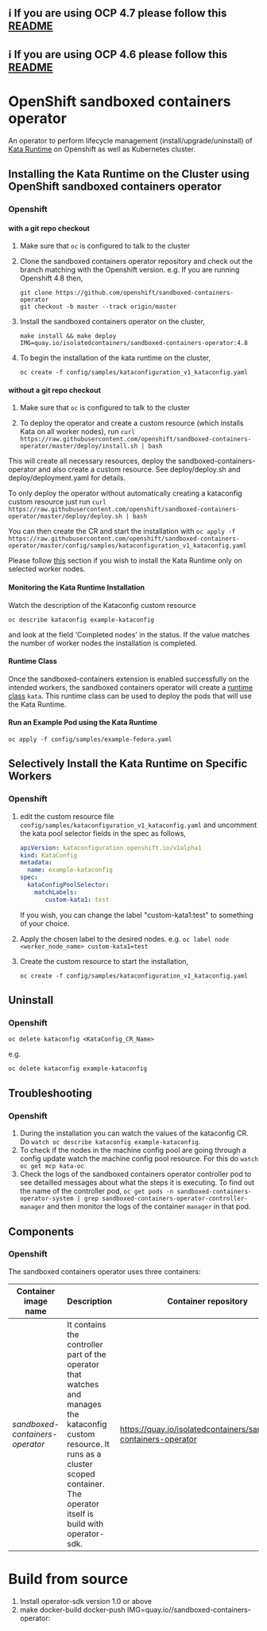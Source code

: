 ## :information_source: If you are using OCP 4.7 please follow this [README](https://github.com/openshift/sandboxed-containers-operator/blob/release-4.7/README.md)
## :information_source: If you are using OCP 4.6 please follow this [README](https://github.com/openshift/sandboxed-containers-operator/blob/release-4.6/README.md)

# OpenShift sandboxed containers operator

An operator to perform lifecycle management (install/upgrade/uninstall) of [Kata Runtime](https://katacontainers.io/) on Openshift as well as Kubernetes cluster.

## Installing the Kata Runtime on the Cluster using OpenShift sandboxed containers operator

### Openshift

#### with a git repo checkout
1. Make sure that `oc` is configured to talk to the cluster

2. Clone the sandboxed containers operator repository and check out the branch matching with the Openshift version. e.g. If you are running Openshift 4.8 then,


   ```
   git clone https://github.com/openshift/sandboxed-containers-operator 
   git checkout -b master --track origin/master
   ```
3. Install the sandboxed containers operator on the cluster,

   ```
   make install && make deploy IMG=quay.io/isolatedcontainers/sandboxed-containers-operator:4.8
   ```
4. To begin the installation of the kata runtime on the cluster,

   ```
   oc create -f config/samples/kataconfiguration_v1_kataconfig.yaml
   ```

#### without a git repo checkout
1. Make sure that `oc` is configured to talk to the cluster

2. To deploy the operator and create a custom resource (which installs Kata on all worker nodes), run
   ``` curl https://raw.githubusercontent.com/openshift/sandboxed-containers-operator/master/deploy/install.sh | bash ```

  This will create all necessary resources, deploy the sandboxed-containers-operator and also create a custom resource.
  See deploy/deploy.sh and deploy/deployment.yaml for details.

  To only deploy the operator without automatically creating a kataconfig custom resource just run
  ``` curl https://raw.githubusercontent.com/openshift/sandboxed-containers-operator/master/deploy/deploy.sh | bash ```

  You can then create the CR and start the installation with
  ``` oc apply -f https://raw.githubusercontent.com/openshift/sandboxed-containers-operator/master/config/samples/kataconfiguration_v1_kataconfig.yaml ```

   Please follow [this](#selectively-install-the-kata-runtime-on-specific-workers) section if you wish to install the Kata Runtime only on selected worker nodes.

#### Monitoring the Kata Runtime Installation
Watch the description of the Kataconfig custom resource
```
oc describe kataconfig example-kataconfig
```
and look at the field 'Completed nodes' in the status. If the value matches the number of worker nodes the installation is completed.

#### Runtime Class
Once the sandboxed-containers extension is enabled successfully on the intended workers, the sandboxed containers operator will create a [runtime class](https://kubernetes.io/docs/concepts/containers/runtime-class/) `kata`. This runtime class can be used to deploy the pods that will use the Kata Runtime.

#### Run an Example Pod using the Kata Runtime
```
oc apply -f config/samples/example-fedora.yaml
```  

## Selectively Install the Kata Runtime on Specific Workers

### Openshift

1. edit the custom resource file `config/samples/kataconfiguration_v1_kataconfig.yaml`
   and uncomment the kata pool selector fields in the spec as follows,

   ```yaml
   apiVersion: kataconfiguration.openshift.io/v1alpha1
   kind: KataConfig
   metadata:
     name: example-kataconfig
   spec:
     kataConfigPoolSelector:
       matchLabels:
          custom-kata1: test
   ```

   If you wish, you can change the label "custom-kata1:test" to something of your choice.

3. Apply the chosen label to the desired nodes. e.g. `oc label node <worker_node_name> custom-kata1=test`
4. Create the custom resource to start the installation,
   ```
   oc create -f config/samples/kataconfiguration_v1_kataconfig.yaml
   ```


## Uninstall

### Openshift
```
oc delete kataconfig <KataConfig_CR_Name>
```
e.g.
```
oc delete kataconfig example-kataconfig
```

## Troubleshooting

### Openshift
1. During the installation you can watch the values of the kataconfig CR. Do `watch oc describe kataconfig example-kataconfig`.
2. To check if the nodes in the machine config pool are going through a config update watch the machine config pool resource. For this do `watch oc get mcp kata-oc`
3. Check the logs of the sandboxed containers operator controller pod to see detailled messages about what the steps it is executing. To find out the name of the controller pod, `oc get pods -n sandboxed-containers-operator-system | grep sandboxed-containers-operator-controller-manager` and then monitor the logs of the container `manager` in that pod. 

## Components

### Openshift
The sandboxed containers operator uses three containers:

Container image name | Description | Container repository
---------------| ----------- | ----------
 _sandboxed-containers-operator_ |  It contains the controller part of the operator that watches and manages the kataconfig custom resource. It runs as a cluster scoped container. The operator itself is build with operator-sdk. | https://quay.io/isolatedcontainers/sandboxed-containers-operator

# Build from source

1. Install operator-sdk version 1.0 or above
2. make docker-build docker-push IMG=quay.io/<yourusername>/sandboxed-containers-operator:<tag>
